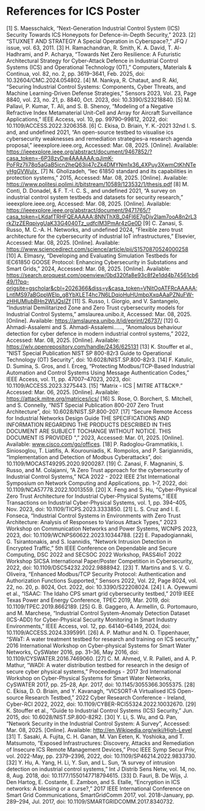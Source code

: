 # References for ICS Poster
[1]	S. Maesschalck, “Next-Generation Industrial Control System (ICS) Security Towards ICS Honeypots for Defence-in-Depth Security,” 2023.
[2]	“STUXNET AND STRATEGY A Special Operation in Cyberspace?,” JFQ / issue, vol. 63, 2011.
[3]	H. Ramachandran, R. Smith, K. A. David, T. Al-Hadhrami, and P. Acharya, “Towards Net Zero Resilience: A Futuristic Architectural Strategy for Cyber-Attack Defence in Industrial Control Systems (ICS) and Operational Technology (OT),” Computers, Materials & Continua, vol. 82, no. 2, pp. 3619–3641, Feb. 2025, doi: 10.32604/CMC.2024.054802.
[4]	M. Nankya, R. Chataut, and R. Akl, “Securing Industrial Control Systems: Components, Cyber Threats, and Machine Learning-Driven Defense Strategies,” Sensors 2023, Vol. 23, Page 8840, vol. 23, no. 21, p. 8840, Oct. 2023, doi: 10.3390/S23218840.
[5]	M. Pallavi, P. Kumar, T. Ali, and S. B. Shenoy, “Modeling of a Negative Refractive Index Metamaterial Unit-Cell and Array for Aircraft Surveillance Applications,” IEEE Access, vol. 10, pp. 99790–99812, 2022, doi: 10.1109/ACCESS.2022.3206358.
[6]	C. Ekisa, D. Briain, Y. K.-2021 32nd I. S. and, and undefined 2021, “An open-source testbed to visualise ics cybersecurity weaknesses and remediation strategies–a research agenda proposal,” ieeexplore.ieee.org, Accessed: Mar. 08, 2025. [Online]. Available: https://ieeexplore.ieee.org/abstract/document/9467852/?casa_token=-6P38zvDw4AAAAAA:qJimK-PoFRz7li78q5aGaB5icn2heQ63ii47cZk4DMYNm1x36_4XPuy3XwmCtKhNTeyHgGVWulx_
[7]	N. Gholizadeh, “Iec 61850 standard and its capabilities in protection systems,” 2015, Accessed: Mar. 08, 2025. [Online]. Available: https://www.politesi.polimi.it/bitstream/10589/123532/1/thesis.pdf
[8]	M. Conti, D. Donadel, & F. T.-I. C. S., and undefined 2021, “A survey on industrial control system testbeds and datasets for security research,” ieeexplore.ieee.org, Accessed: Mar. 08, 2025. [Online]. Available: https://ieeexplore.ieee.org/abstract/document/9471765/?casa_token=LKdafTRHFQEAAAAA:8NNThXB_04Fl6E7gDjy2lam7ooA8n2rL3rkZIzZERqpivgUaK33G4040Tz_udfclM3PmAr4zGe0D
[9]	C. Zanasi, S. Russo, M. C.-A. H. Networks, and undefined 2024, “Flexible zero trust architecture for the cybersecurity of industrial IoT infrastructures,” Elsevier, Accessed: Mar. 08, 2025. [Online]. Available: https://www.sciencedirect.com/science/article/pii/S1570870524000258
[10]	A. Elmasry, “Developing and Evaluating Simulation Testbeds for IEC61850 GOOSE Protocol: Enhancing Cybersecurity in Substations and Smart Grids,” 2024, Accessed: Mar. 08, 2025. [Online]. Available: https://search.proquest.com/openview/0bd320fa8e93c8f2e1dd4b74561cb649/1?pq-origsite=gscholar&cbl=2026366&diss=y&casa_token=VNitOoATFRcAAAAA:LntlMS97aBGppWElp_g8YbXLET4hc7N6LDqioHuHUmbpXxqAAaPZNuFW-zHHUMIubBHn2WUQsIZf
[11]	S. Russo, I. Giorgio, and V. Santangelo, “Industrial Demilitarized Zone and Zero Trust cybersecurity models for Industrial Control Systems,” amslaurea.unibo.it, Accessed: Mar. 08, 2025. [Online]. Available: https://amslaurea.unibo.it/id/eprint/26737/
[12]	G. Ahmadi-Assalemi and S. Ahmadi-Assalemi……, “Anomalous behaviour detection for cyber defence in modern industrial control systems,” 2022, Accessed: Mar. 08, 2025. [Online]. Available: https://wlv.openrepository.com/handle/2436/625131
[13]	K. Stouffer et al., “NIST Special Publication NIST SP 800-82r3 Guide to Operational Technology (OT) Security”, doi: 10.6028/NIST.SP.800-82r3.
[14]	F. Katulic, D. Sumina, S. Gros, and I. Erceg, “Protecting Modbus/TCP-Based Industrial Automation and Control Systems Using Message Authentication Codes,” IEEE Access, vol. 11, pp. 47007–47023, 2023, doi: 10.1109/ACCESS.2023.3275443.
[15]	“Matrix - ICS | MITRE ATT&CK®.” Accessed: Mar. 06, 2025. [Online]. Available: https://attack.mitre.org/matrices/ics/
[16]	S. Rose, O. Borchert, S. Mitchell, and S. Connelly, “NIST Special Publication 800-207 Zero Trust Architecture”, doi: 10.6028/NIST.SP.800-207.
[17]	“Secure Remote Access for Industrial Networks Design Guide THE SPECIFICATIONS AND INFORMATION REGARDING THE PRODUCTS DESCRIBED IN THIS DOCUMENT ARE SUBJECT TOCHANGE WITHOUT NOTICE. THIS DOCUMENT IS PROVIDED ",” 2023, Accessed: Mar. 01, 2025. [Online]. Available: www.cisco.com/go/offices.
[18]	P. Radoglou-Grammatikis, I. Siniosoglou, T. Liatifis, A. Kourouniadis, K. Rompolos, and P. Sarigiannidis, “Implementation and Detection of Modbus Cyberattacks”, doi: 10.1109/MOCAST49295.2020.9200287.
[19]	C. Zanasi, F. Magnanini, S. Russo, and M. Colajanni, “A Zero Trust approach for the cybersecurity of Industrial Control Systems,” NCA 2022 - 2022 IEEE 21st International Symposium on Network Computing and Applications, pp. 1–7, 2022, doi: 10.1109/NCA57778.2022.10013559.
[20]	X. Feng and S. Hu, “Cyber-Physical Zero Trust Architecture for Industrial Cyber-Physical Systems,” IEEE Transactions on Industrial Cyber-Physical Systems, vol. 1, pp. 394–405, Nov. 2023, doi: 10.1109/TICPS.2023.3333850.
[21]	L. S. Cruz and I. E. Fonseca, “Industrial Control Systems in Environments with Zero Trust Architecture: Analysis of Responses to Various Attack Types,” 2023 Workshop on Communication Networks and Power Systems, WCNPS 2023, 2023, doi: 10.1109/WCNPS60622.2023.10344788.
[22]	E. Papadogiannaki, G. Tsirantonakis, and S. Ioannidis, “Network Intrusion Detection in Encrypted Traffic,” 5th IEEE Conference on Dependable and Secure Computing, DSC 2022 and SECSOC 2022 Workshop, PASS4IoT 2022 Workshop SICSA International Paper/Poster Competition in Cybersecurity, 2022, doi: 10.1109/DSC54232.2022.9888942.
[23]	T. Martins and S. V. G. Oliveira, “Enhanced Modbus/TCP Security Protocol: Authentication and Authorization Functions Supported,” Sensors 2022, Vol. 22, Page 8024, vol. 22, no. 20, p. 8024, Oct. 2022, doi: 10.3390/S22208024.
[24]	I. A. Oyewumi et al., “ISAAC: The Idaho CPS smart grid cybersecurity testbed,” 2019 IEEE Texas Power and Energy Conference, TPEC 2019, Mar. 2019, doi: 10.1109/TPEC.2019.8662189.
[25]	G. B. Gaggero, A. Armellin, G. Portomauro, and M. Marchese, “Industrial Control System-Anomaly Detection Dataset (ICS-ADD) for Cyber-Physical Security Monitoring in Smart Industry Environments,” IEEE Access, vol. 12, pp. 64140–64149, 2024, doi: 10.1109/ACCESS.2024.3395991.
[26]	A. P. Mathur and N. O. Tippenhauer, “SWaT: A water treatment testbed for research and training on ICS security,” 2016 International Workshop on Cyber-physical Systems for Smart Water Networks, CySWater 2016, pp. 31–36, May 2016, doi: 10.1109/CYSWATER.2016.7469060.
[27]	C. M. Ahmed, V. R. Palleti, and A. P. Mathur, “WADI: A water distribution testbed for research in the design of secure cyber physical systems,” Proceedings - 2017 3rd International Workshop on Cyber-Physical Systems for Smart Water Networks, CySWATER 2017, pp. 25–28, Apr. 2017, doi: 10.1145/3055366.3055375.
[28]	C. Ekisa, D. O. Briain, and Y. Kavanagh, “VICSORT-A Virtualised ICS Open-source Research Testbed,” 2022 Cyber Research Conference - Ireland, Cyber-RCI 2022, 2022, doi: 10.1109/CYBER-RCI55324.2022.10032670.
[29]	K. Stouffer et al., “Guide to Industrial Control Systems (ICS) Security,” Jun. 2015, doi: 10.6028/NIST.SP.800-82R2.
[30]	Y. Li, S. Wu, and Q. Pan, “Network Security in the Industrial Control System: A Survey”, Accessed: Mar. 08, 2025. [Online]. Available: http://en.Wikipedia.org/wiki/High-Level
[31]	T. Sasaki, A. Fujita, C. H. Ganan, M. Van Eeten, K. Yoshioka, and T. Matsumoto, “Exposed Infrastructures: Discovery, Attacks and Remediation of Insecure ICS Remote Management Devices,” Proc IEEE Symp Secur Priv, vol. 2022-May, pp. 2379–2396, 2022, doi: 10.1109/SP46214.2022.9833730.
[32]	Y. Hu, A. Yang, H. Li, Y. Sun, and L. Sun, “A survey of intrusion detection on industrial control systems,” Int J Distrib Sens Netw, vol. 14, no. 8, Aug. 2018, doi: 10.1177/1550147718794615.
[33]	D. Fauri, B. De Wijs, J. Den Hartog, E. Costante, E. Zambon, and S. Etalle, “Encryption in ICS networks: A blessing or a curse?,” 2017 IEEE International Conference on Smart Grid Communications, SmartGridComm 2017, vol. 2018-January, pp. 289–294, Jul. 2017, doi: 10.1109/SMARTGRIDCOMM.2017.8340732.
 
